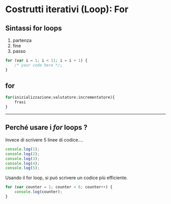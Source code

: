# Costrutti iterativi (Loop): For 


## Sintassi for loops 
1. partenza
2. fine
3. passo 

```javascript
for (var i = 1; i < 11; i = i + 1) {
    /* your code here */;
}
```

## for
```javascript
for(inizializzazione;valutatore;incrementatore){
    frasi
}
```
--- 

## Perché usare i *for* loops ? 
Invece di scrivere 5 linee di codice.... 

```javascript
console.log(1);
console.log(2);
console.log(3);
console.log(4);
console.log(5);
```

Usando il for loop, si può scrivere un codice più efficiente. 

```javascript
for (var counter = 1; counter < 6; counter++) {
	console.log(counter);
}
```
